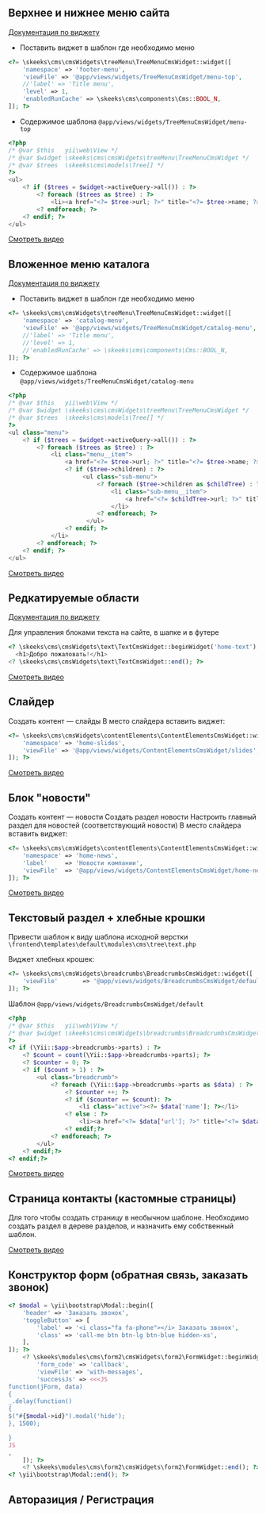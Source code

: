## Верхнее и нижнее меню сайта

[Документация по виджету](https://docs.cms.skeeks.com/en/latest/quickstart.html#skeeks-cms-cmswidgets-treemenu-treemenucmswidget)

 * Поставить виджет в шаблон где необходимо меню

```php
<?= \skeeks\cms\cmsWidgets\treeMenu\TreeMenuCmsWidget::widget([
    'namespace' => 'footer-menu',
    'viewFile' => '@app/views/widgets/TreeMenuCmsWidget/menu-top',
    //'label' => 'Title menu',
    'level' => 1,
    'enabledRunCache' => \skeeks\cms\components\Cms::BOOL_N,
]); ?>
```

 * Содержимое шаблона ``@app/views/widgets/TreeMenuCmsWidget/menu-top``

```php
<?php
/* @var $this   yii\web\View */
/* @var $widget \skeeks\cms\cmsWidgets\treeMenu\TreeMenuCmsWidget */
/* @var $trees  \skeeks\cms\models\Tree[] */
?>
<ul>
    <? if ($trees = $widget->activeQuery->all()) : ?>
        <? foreach ($trees as $tree) : ?>
            <li><a href="<?= $tree->url; ?>" title="<?= $tree->name; ?>"><?= $tree->name; ?></a></li>
        <? endforeach; ?>
    <? endif; ?>
</ul>
```

[Смотреть видео](https://youtu.be/N8jXegwP6O0)


## Вложенное меню каталога

[Документация по виджету](https://docs.cms.skeeks.com/en/latest/quickstart.html#skeeks-cms-cmswidgets-treemenu-treemenucmswidget)

 * Поставить виджет в шаблон где необходимо меню
```php
<?= \skeeks\cms\cmsWidgets\treeMenu\TreeMenuCmsWidget::widget([
    'namespace' => 'catalog-menu',
    'viewFile' => '@app/views/widgets/TreeMenuCmsWidget/catalog-menu',
    //'label' => 'Title menu',
    //'level' => 1,
    //'enabledRunCache' => \skeeks\cms\components\Cms::BOOL_N,
]); ?>
```

* Содержимое шаблона ``@app/views/widgets/TreeMenuCmsWidget/catalog-menu``

```php
<?php
/* @var $this   yii\web\View */
/* @var $widget \skeeks\cms\cmsWidgets\treeMenu\TreeMenuCmsWidget */
/* @var $trees  \skeeks\cms\models\Tree[] */
?>
<ul class="menu">
    <? if ($trees = $widget->activeQuery->all()) : ?>
        <? foreach ($trees as $tree) : ?>
            <li class="menu__item">
                <a href="<?= $tree->url; ?>" title="<?= $tree->name; ?>"><?= $tree->name; ?></a>
                <? if ($tree->children) : ?>
                     <ul class="sub-menu">
                         <? foreach ($tree->children as $childTree) : ?>
                             <li class="sub-menu__item">
                                 <a href="<?= $childTree->url; ?>" title="<?= $childTree->name; ?>"><?= $childTree->name; ?></a>
                             </li>
                         <? endforeach; ?>
                      </ul>
                <? endif; ?>
            </li>
        <? endforeach; ?>
    <? endif; ?>
</ul>
```

[Смотреть видео](https://youtu.be/YLLs3bQ8yO0)


## Редкатируемые области

[Документация по виджету](https://docs.cms.skeeks.com/en/latest/quickstart.html#skeeks-cms-cmswidgets-text-textcmswidget)

Для управления блоками текста на сайте, в шапке и в футере

```php
<? \skeeks\cms\cmsWidgets\text\TextCmsWidget::beginWidget('home-text'); ?>
  <h1>Добро пожаловать!</h1>
<? \skeeks\cms\cmsWidgets\text\TextCmsWidget::end(); ?>
```

[Смотреть видео](https://youtu.be/DXyqOk-A6q8)


## Слайдер

Создать контент — слайды
В место слайдера вставить виджет:

```php
<?= \skeeks\cms\cmsWidgets\contentElements\ContentElementsCmsWidget::widget([
    'namespace' => 'home-slides',
    'viewFile' => '@app/views/widgets/ContentElementsCmsWidget/slides',
]); ?>
```

[Смотреть видео](https://youtu.be/YZQ0EXnF3y8)

## Блок "новости"

Создать контент — новости
Создать раздел новости
Настроить главный раздел для новостей (соответствующий новости)
В место слайдера вставить виджет:

```php
<?= \skeeks\cms\cmsWidgets\contentElements\ContentElementsCmsWidget::widget([
    'namespace' => 'home-news',
    'label'     => 'Новости компании',
    'viewFile'  => '@app/views/widgets/ContentElementsCmsWidget/home-news',
]); ?>
```

[Смотреть видео](https://youtu.be/fmsvJ7QJpjA)


## Текстовый раздел + хлебные крошки


Привести шаблон к виду шаблона исходной верстки ``\frontend\templates\default\modules\cms\tree\text.php``

Виджет хлебных крошек:

```php
<?= \skeeks\cms\cmsWidgets\breadcrumbs\BreadcrumbsCmsWidget::widget([
    'viewFile'       => '@app/views/widgets/BreadcrumbsCmsWidget/default',
]); ?>
```

Шаблон ``@app/views/widgets/BreadcrumbsCmsWidget/default``

```php
<?php
/* @var $this   yii\web\View */
/* @var $widget \skeeks\cms\cmsWidgets\breadcrumbs\BreadcrumbsCmsWidget */
?>
<? if (\Yii::$app->breadcrumbs->parts) : ?>
    <? $count = count(\Yii::$app->breadcrumbs->parts); ?>
    <? $counter = 0; ?>
    <? if ($count > 1) : ?>
        <ul class="breadcrumb">
            <? foreach (\Yii::$app->breadcrumbs->parts as $data) : ?>
                <? $counter ++; ?>
                <? if ($counter == $count): ?>
                    <li class="active"><?= $data['name']; ?></li>
                <? else : ?>
                    <li><a href="<?= $data['url']; ?>" title="<?= $data['name']; ?>"><?= $data['name']; ?></a></li>
                <? endif;?>
            <? endforeach; ?>
        </ul>
    <? endif;?>
<? endif;?>
```


[Смотреть видео](https://youtu.be/cp7Fdo9-xPs)



## Страница контакты (кастомные страницы)

Для того чтобы создать страницу в необычном шаблоне. 
Необходимо создать раздел в дереве разделов, и назначить ему собственный шаблон.


[Смотреть видео](https://youtu.be/am7FfTj7E6A)


## Конструктор форм (обратная связь, заказать звонок)


```php
<? $modal = \yii\bootstrap\Modal::begin([
    'header' => 'Заказать звонок',
    'toggleButton' => [
        'label' => '<i class="fa fa-phone"></i> Заказать звонок',
        'class' => 'call-me btn btn-lg btn-blue hidden-xs',
    ],
]); ?>
    <? \skeeks\modules\cms\form2\cmsWidgets\form2\FormWidget::beginWidget('phone', [
        'form_code' => 'callback',
        'viewFile' => 'with-messages',
        'successJs' => <<<JS
function(jForm, data)
{
_.delay(function()
{
$("#{$modal->id}").modal('hide');
}, 1500);

}
JS
,
    ]); ?>
    <? \skeeks\modules\cms\form2\cmsWidgets\form2\FormWidget::end(); ?>
<? \yii\bootstrap\Modal::end(); ?>
```

## Авторазиция / Регистрация



